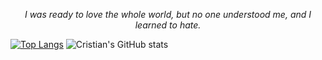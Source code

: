 <p align = "center"><i> I was ready to love the whole world, but no one understood me, and I learned to hate.</i></p>



<p align = "center">
  
  [![Top Langs](https://github-readme-stats.vercel.app/api/top-langs/?username=CristianBudeanu&layout=compact&show_icons=true&theme=radical)](https://github.com/CristianBudeanu/github-readme-stats)
  ![Cristian's GitHub stats](https://github-readme-stats.vercel.app/api?username=CristianBudeanu&show_icons=true&theme=radical)
  
</p>
